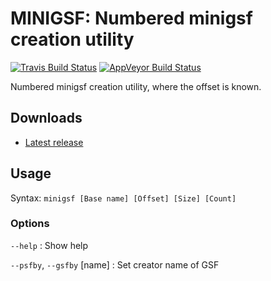 MINIGSF: Numbered minigsf creation utility
==========================================
[![Travis Build Status](https://travis-ci.org/loveemu/minigsf.svg?branch=master)](https://travis-ci.org/loveemu/minigsf) [![AppVeyor Build Status](https://ci.appveyor.com/api/projects/status/7jis1lnff954qcdy/branch/master?svg=true)](https://ci.appveyor.com/project/loveemu/minigsf/branch/master)

Numbered minigsf creation utility, where the offset is known.

Downloads
---------

- [Latest release](https://github.com/loveemu/minigsf/releases/latest)

Usage
-----

Syntax: `minigsf [Base name] [Offset] [Size] [Count]`

### Options ###

`--help`
  : Show help

`--psfby`, `--gsfby` [name]
  : Set creator name of GSF
